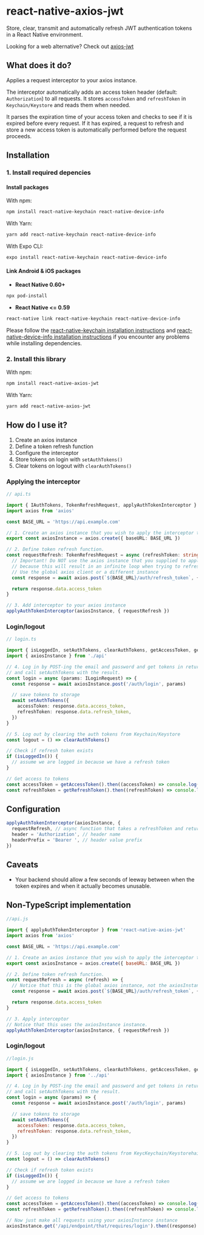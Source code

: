 # react-native-axios-jwt

Store, clear, transmit and automatically refresh JWT authentication tokens in a React Native environment.

Looking for a web alternative? Check out [axios-jwt](https://github.com/jetbridge/axios-jwt)

## What does it do?

Applies a request interceptor to your axios instance.

The interceptor automatically adds an access token header (default: `Authorization`) to all requests.
It stores `accessToken` and `refreshToken` in `Keychain/Keystore` and reads them when needed.

It parses the expiration time of your access token and checks to see if it is expired before every request. If it has expired, a request to
refresh and store a new access token is automatically performed before the request proceeds.

## Installation

### 1. Install required depencies

#### Install packages

With npm:

```bash
npm install react-native-keychain react-native-device-info
```

With Yarn:

```bash
yarn add react-native-keychain react-native-device-info
```

With Expo CLI:

```bash
expo install react-native-keychain react-native-device-info
 ```
 
#### Link Android & iOS packages

- **React Native 0.60+**

```bash
npx pod-install
```

- **React Native <= 0.59**

```bash
react-native link react-native-keychain react-native-device-info
```

Please follow the [react-native-keychain installation instructions](https://github.com/oblador/react-native-keychain#installation) and [react-native-device-info installation instructions](https://github.com/react-native-device-info/react-native-device-info#installation) if you encounter any problems while installing dependencies.

### 2. Install this library

With npm:

```bash
npm install react-native-axios-jwt
```

With Yarn:

```bash
yarn add react-native-axios-jwt
```

## How do I use it?

1. Create an axios instance
2. Define a token refresh function
3. Configure the interceptor
4. Store tokens on login with `setAuthTokens()`
5. Clear tokens on logout with `clearAuthTokens()`

### Applying the interceptor

```typescript
// api.ts

import { IAuthTokens, TokenRefreshRequest, applyAuthTokenInterceptor } from 'react-native-axios-jwt'
import axios from 'axios'

const BASE_URL = 'https://api.example.com'

// 1. Create an axios instance that you wish to apply the interceptor to
export const axiosInstance = axios.create({ baseURL: BASE_URL })

// 2. Define token refresh function.
const requestRefresh: TokenRefreshRequest = async (refreshToken: string): Promise<string> => {
  // Important! Do NOT use the axios instance that you supplied to applyAuthTokenInterceptor
  // because this will result in an infinite loop when trying to refresh the token.
  // Use the global axios client or a different instance
  const response = await axios.post(`${BASE_URL}/auth/refresh_token`, { token: refreshToken })

  return response.data.access_token
}

// 3. Add interceptor to your axios instance
applyAuthTokenInterceptor(axiosInstance, { requestRefresh })
```

### Login/logout

```typescript
// login.ts

import { isLoggedIn, setAuthTokens, clearAuthTokens, getAccessToken, getRefreshToken } from 'react-native-axios-jwt'
import { axiosInstance } from './api'

// 4. Log in by POST-ing the email and password and get tokens in return
// and call setAuthTokens with the result.
const login = async (params: ILoginRequest) => {
  const response = await axiosInstance.post('/auth/login', params)

  // save tokens to storage
  await setAuthTokens({
    accessToken: response.data.access_token,
    refreshToken: response.data.refresh_token,
  })
}

// 5. Log out by clearing the auth tokens from Keychain/Keystore
const logout = () => clearAuthTokens()

// Check if refresh token exists
if (isLoggedIn()) {
  // assume we are logged in because we have a refresh token
}

// Get access to tokens
const accessToken = getAccessToken().then((accessToken) => console.log(accessToken))
const refreshToken = getRefreshToken().then((refreshToken) => console.log(refreshToken))
```

## Configuration

```typescript
applyAuthTokenInterceptor(axiosInstance, {
  requestRefresh, // async function that takes a refreshToken and returns a promise the resolves in a fresh accessToken
  header = 'Authorization', // header name
  headerPrefix = 'Bearer ', // header value prefix
})
```

## Caveats

- Your backend should allow a few seconds of leeway between when the token expires and when it actually becomes unusable.

## Non-TypeScript implementation

```javascript
//api.js

import { applyAuthTokenInterceptor } from 'react-native-axios-jwt'
import axios from 'axios'

const BASE_URL = 'https://api.example.com'

// 1. Create an axios instance that you wish to apply the interceptor to
export const axiosInstance = axios.create({ baseURL: BASE_URL })

// 2. Define token refresh function.
const requestRefresh = async (refresh) => {
  // Notice that this is the global axios instance, not the axiosInstance!
  const response = await axios.post(`${BASE_URL}/auth/refresh_token`, { refresh })

  return response.data.access_token
}

// 3. Apply interceptor
// Notice that this uses the axiosInstance instance.
applyAuthTokenInterceptor(axiosInstance, { requestRefresh })
```

### Login/logout

```javascript
//login.js

import { isLoggedIn, setAuthTokens, clearAuthTokens, getAccessToken, getRefreshToken } from 'react-native-axios-jwt'
import { axiosInstance } from '../api'

// 4. Log in by POST-ing the email and password and get tokens in return
// and call setAuthTokens with the result.
const login = async (params) => {
  const response = await axiosInstance.post('/auth/login', params)

  // save tokens to storage
  await setAuthTokens({
    accessToken: response.data.access_token,
    refreshToken: response.data.refresh_token,
  })
}

// 5. Log out by clearing the auth tokens from KeycKeychain/Keystorehain
const logout = () => clearAuthTokens()

// Check if refresh token exists
if (isLoggedIn()) {
  // assume we are logged in because we have a refresh token
}

// Get access to tokens
const accessToken = getAccessToken().then((accessToken) => console.log(accessToken))
const refreshToken = getRefreshToken().then((refreshToken) => console.log(refreshToken))

// Now just make all requests using your axiosInstance instance
axiosInstance.get('/api/endpoint/that/requires/login').then((response) => {})
```
